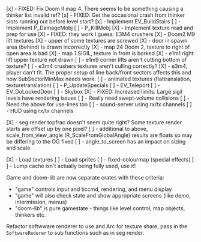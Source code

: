 [x] - FIXED: Fix Doom II map 4. There seems to be something causing a thinker list invalid ref?
[x] - FIXED: Get the occasional crash from thinker slots running out before level start?
[x] - Implement EV_BuildStairs
[ ] - Implement P_DamageMobj
[ ] - P_KillMobj
[X] - Implement texture read and prep for use
[X] - FIXED: they work I guess: E3M4 crushers
[X] - Doom2 M9 lift textures
[X] - upper of some textures are screwed
[X] - door in spawn area (behind) is drawn incorrectly
[X] - map 24 Doom 2, texture to right of open area is bad
[X] - map 1 SIGIL, texture in front is borked
[X] - e1m1 right lift upper texture not drawn
[ ] - e1m9 corner lifts aren't cutting bottom of texture?
[ ] - e3m4 crushers textures aren't culling correctly?
[X] - e3m4, player can't fit. The proper setup of line back/front sectors affects this and
      now SubSectorMinMax needs work.
[ ] - animated textures (flattranslation, texturetranslation)
[ ] - P_UpdateSpecials
[ ] - EV_Teleport
[ ] - EV_DoLockedDoor
[ ] - Skybox
[X] - FIXED: Increased limits. Large sigil levels have rendering issues 
[ ] - Really need swept-volume collisions
[ ] - Need the above for use-lines too
[ ] - sound-server using rx/tx channels
[ ] - HUD using rx/tx channels

[X] - seg render topfrac doesn't seem quite right? Some texture render starts are offset up by one pixel?
[ ] - additional to above, scale_from_view_angle (R_ScaleFromGlobalAngle) results are floats so may be differing to the OG fixed
[ ] - angle_to_screen has an impact on sizing and scale

[X] - Load textures
[ ] - Load sprites
[ ] - fixed-colourmap (special effects)
[ ] - Lump cache isn't actually being fully used, use it!

Game and doom-lib are now separate crates with these criteria:
- "game" controls input and ticcmd, rendering, and menu display
- "game" will also check state and show appropriate screens (like demo, intermission, menus)
- "doom-lib" is pure gamestate - things like level control, map objects, thinkers etc.

Refactor softwware renderer to use and Arc for texture share, pass in the `SoftwareRederer` to sub functions
such as in seg render.